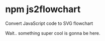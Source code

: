# npm js2flowchart
Convert JavaScript code to SVG flowchart

Wait.. something super cool is gonna be here.
